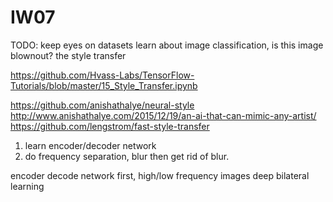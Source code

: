 # IW07
TODO:
keep eyes on datasets
learn about image classification, is this image blownout? 
the style transfer

https://github.com/Hvass-Labs/TensorFlow-Tutorials/blob/master/15_Style_Transfer.ipynb

https://github.com/anishathalye/neural-style
http://www.anishathalye.com/2015/12/19/an-ai-that-can-mimic-any-artist/
https://github.com/lengstrom/fast-style-transfer

1) learn encoder/decoder network
2) do frequency separation, blur then get rid of blur. 

encoder decode network first, high/low frequency images
deep bilateral learning